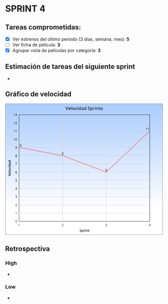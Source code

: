 # SPRINT 4

## Tareas comprometidas:

- [x] Ver estrenos del último periodo (3 días, semana, mes): **5**
- [ ] Ver ficha de película: **3**
- [x] Agrupar vista de películas por categoría: **3**

## Estimación de tareas del siguiente sprint

-

## Gráfico de velocidad

![](sprint4.png?raw=true "Velocidad en Sprints")

## Retrospectiva

### High

- 

### Low

- 
